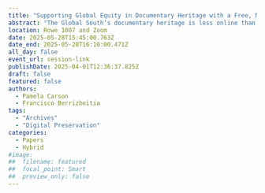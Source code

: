 ```yaml
---
title: "Supporting Global Equity in Documentary Heritage with a Free, Minimal Computing Solution for Creating Sustainable and Accessible Digital Exhibitions: The Case of Zulima"
abstract: "The Global South’s documentary heritage is less online than the Global North’s and tools and methods are needed for enhancing the discoverability of collections where resources are constrained. The Zulima collection, late 19th- and early 20th-century documents pertaining to an important female Venezuelan author and playwright is a collection at risk of being lost as there are currently no memory institutions in Venezuela that can safely keep it. This project proposes a way to expand on existing metadata management software, SWALLOW, minimal web templates, a data export to Wikidata, and free asset hosting, to make this collection available online and accessible for future researchers."
location: Rowe 1007 and Zoom
date: 2025-05-28T15:45:00.763Z
date_end: 2025-05-28T16:10:00.471Z
all_day: false
event_url: session-link
publishDate: 2025-04-01T12:36:37.825Z
draft: false
featured: false
authors:
  - Pamela Carson
  - Francisco Berrizbeitia
tags:
  - "Archives"
  - "Digital Preservation"
categories:
  - Papers
  - Hybrid
#image:
##  filename: featured
##  focal_point: Smart
##  preview_only: false
---
```

